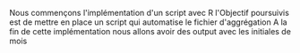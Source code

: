 Nous commençons l'implémentation d'un script avec R
l'Objectif poursuivis est de mettre en place un script qui automatise le fichier d'aggrégation
A la fin de cette implémentation nous allons avoir des output avec les initiales de mois